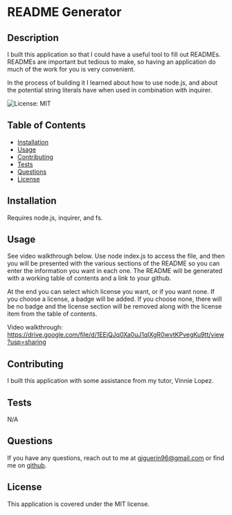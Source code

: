 # README Generator

## Description

I built this application so that I could have a useful tool to fill out READMEs. READMEs are important but tedious to make, so having an application do much of the work for you is very convenient. 

In the process of building it I learned about how to use node.js, and about the potential string literals have when used in combination with inquirer.

![License: MIT](https://img.shields.io/badge/License-MIT-yellow.svg)

## Table of Contents 
- [Installation](#installation)
- [Usage](#usage)
- [Contributing](#contributing)
- [Tests](#tests)
- [Questions](#questions)
- [License](#license)

## Installation

Requires node.js, inquirer, and fs.

## Usage

See video walkthrough below. Use node index.js to access the file, and then you will be presented with the various sections of the README so you can enter the information you want in each one. The README will be generated with a working table of contents and a link to your github. 

At the end you can select which license you want, or if you want none. If you choose a license, a badge will be added. If you choose none, there will be no badge and the license section will be removed along with the license item from the table of contents.

Video walkthrough: https://drive.google.com/file/d/1EEjQJq0Xa0uJ1qlXgR0wvtKPvegKu9tt/view?usp=sharing

## Contributing

I built this application with some assistance from my tutor, Vinnie Lopez.

## Tests

N/A

## Questions

If you have any questions, reach out to me at gjguerin96@gmail.com or find me on [github](https://www.github.com/gjguerin96).

## License

This application is covered under the MIT license.
